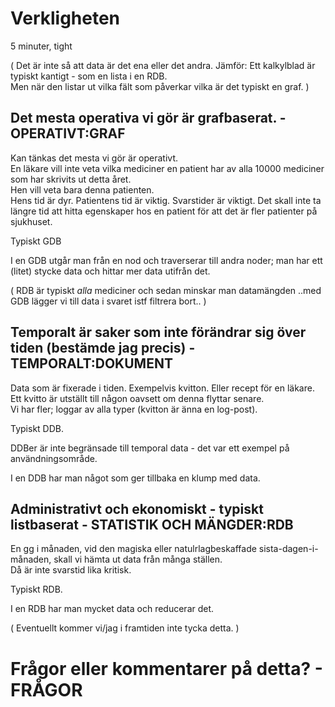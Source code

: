 # Verkligheten

5 minuter, tight

(
Det är inte så att data är det ena eller det andra.
Jämför:
	Ett kalkylblad är typiskt kantigt - som en lista i en RDB.  
	Men när den listar ut vilka fält som påverkar vilka är det typiskt en graf.
)

## Det mesta operativa vi gör är grafbaserat. - OPERATIVT:GRAF

Kan tänkas det mesta vi gör är operativt.  
En läkare vill inte veta vilka mediciner en patient har av alla 10000 mediciner som har skrivits ut detta året.  
Hen vill veta bara denna patienten.  
Hens tid är dyr. Patientens tid är viktig. Svarstider är viktigt. Det skall inte ta längre tid att hitta egenskaper hos en patient för att det är fler patienter på sjukhuset.  

Typiskt GDB

I en GDB utgår man från en nod och traverserar till andra noder; man har ett (litet) stycke data och hittar mer data utifrån det.

(
RDB är typiskt _alla_ mediciner och sedan minskar man datamängden
..med GDB lägger vi till data i svaret istf filtrera bort..
)

## Temporalt är saker som inte förändrar sig över tiden (bestämde jag precis) - TEMPORALT:DOKUMENT

Data som är fixerade i tiden. Exempelvis kvitton. Eller recept för en läkare.  
Ett kvitto är utställt till någon oavsett om denna flyttar senare.  
Vi har fler; loggar av alla typer (kvitton är änna en log-post).

Typiskt DDB.

DDBer är inte begränsade till temporal data - det var ett exempel på användningsområde.  

I en DDB har man något som ger tillbaka en klump med data.  

## Administrativt och ekonomiskt - typiskt listbaserat - STATISTIK OCH MÄNGDER:RDB

En gg i månaden, vid den magiska eller natulrlagbeskaffade sista-dagen-i-månaden, skall vi hämta ut data från många ställen.  
Då är inte svarstid lika kritisk.

Typiskt RDB.

I en RDB har man mycket data och reducerar det.

(
Eventuellt kommer vi/jag i framtiden inte tycka detta.
)

# Frågor eller kommentarer på detta? - FRÅGOR
